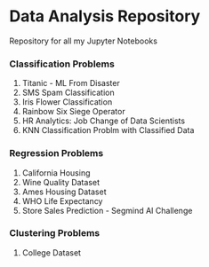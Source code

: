 # Data Analysis Repository

Repository for all my Jupyter Notebooks
### Classification Problems
1. Titanic - ML From Disaster
2. SMS Spam Classification
3. Iris Flower Classification 
4. Rainbow Six Siege Operator 
5. HR Analytics: Job Change of Data Scientists
6. KNN Classification Problm with Classified Data


### Regression Problems
1. California Housing 
2. Wine Quality Dataset 
3. Ames Housing Dataset
4. WHO Life Expectancy
5. Store Sales Prediction - Segmind AI Challenge


### Clustering Problems
1. College Dataset
